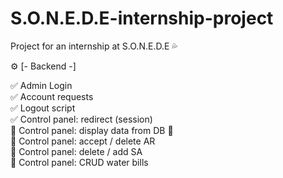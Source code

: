 # S.O.N.E.D.E-internship-project
Project for an internship at S.O.N.E.D.E 💦

⚙ [- Backend -] 

✅ Admin Login  
✅ Account requests  
✅ Logout script  
✅ Control panel: redirect (session)  
🔳 Control panel: display data from DB 🐬  
🔳 Control panel: accept / delete AR   
🔳 Control panel: delete / add SA  
🔳 Control panel: CRUD water bills  
